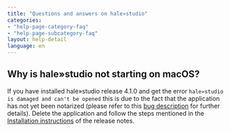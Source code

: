 ```yaml
---
title: "Questions and answers on hale»studio"
categories:
- "help-page-category-faq"
- "help-page-subcategory-faq"
layout: help-detail
language: en
---
```


<h2>Why is hale»studio not starting on macOS?</h2>

If you have installed hale»studio release 4.1.0 and get the error <code>hale»studio is damaged and can't be opened</code> 
this is due to the fact that the application has not yet been notarized (please refer to this 
<a href="https://github.com/halestudio/hale/issues/908">bug description</a> for further details). 
Delete the application and follow the steps mentioned in the 
<a href="https://github.com/halestudio/hale/releases">Installation instructions</a> of the release notes.


